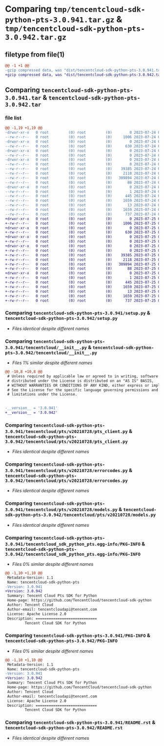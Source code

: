 # Comparing `tmp/tencentcloud-sdk-python-pts-3.0.941.tar.gz` & `tmp/tencentcloud-sdk-python-pts-3.0.942.tar.gz`

## filetype from file(1)

```diff
@@ -1 +1 @@
-gzip compressed data, was "dist/tencentcloud-sdk-python-pts-3.0.941.tar", last modified: Mon Jul 24 00:41:54 2023, max compression
+gzip compressed data, was "dist/tencentcloud-sdk-python-pts-3.0.942.tar", last modified: Tue Jul 25 04:23:11 2023, max compression
```

## Comparing `tencentcloud-sdk-python-pts-3.0.941.tar` & `tencentcloud-sdk-python-pts-3.0.942.tar`

### file list

```diff
@@ -1,19 +1,19 @@
-drwxr-xr-x   0 root         (0) root         (0)        0 2023-07-24 00:41:54.000000 tencentcloud-sdk-python-pts-3.0.941/
--rw-r--r--   0 root         (0) root         (0)     1006 2023-07-24 00:41:53.000000 tencentcloud-sdk-python-pts-3.0.941/setup.py
-drwxr-xr-x   0 root         (0) root         (0)        0 2023-07-24 00:41:54.000000 tencentcloud-sdk-python-pts-3.0.941/tencentcloud/
--rw-r--r--   0 root         (0) root         (0)      630 2023-07-24 00:41:53.000000 tencentcloud-sdk-python-pts-3.0.941/tencentcloud/__init__.py
-drwxr-xr-x   0 root         (0) root         (0)        0 2023-07-24 00:41:54.000000 tencentcloud-sdk-python-pts-3.0.941/tencentcloud/pts/
--rw-r--r--   0 root         (0) root         (0)        0 2023-07-24 00:41:53.000000 tencentcloud-sdk-python-pts-3.0.941/tencentcloud/pts/__init__.py
-drwxr-xr-x   0 root         (0) root         (0)        0 2023-07-24 00:41:54.000000 tencentcloud-sdk-python-pts-3.0.941/tencentcloud/pts/v20210728/
--rw-r--r--   0 root         (0) root         (0)        0 2023-07-24 00:41:53.000000 tencentcloud-sdk-python-pts-3.0.941/tencentcloud/pts/v20210728/__init__.py
--rw-r--r--   0 root         (0) root         (0)    39385 2023-07-24 00:41:53.000000 tencentcloud-sdk-python-pts-3.0.941/tencentcloud/pts/v20210728/pts_client.py
--rw-r--r--   0 root         (0) root         (0)     2118 2023-07-24 00:41:53.000000 tencentcloud-sdk-python-pts-3.0.941/tencentcloud/pts/v20210728/errorcodes.py
--rw-r--r--   0 root         (0) root         (0)   309894 2023-07-24 00:41:53.000000 tencentcloud-sdk-python-pts-3.0.941/tencentcloud/pts/v20210728/models.py
--rw-r--r--   0 root         (0) root         (0)       88 2023-07-24 00:41:54.000000 tencentcloud-sdk-python-pts-3.0.941/setup.cfg
-drwxr-xr-x   0 root         (0) root         (0)        0 2023-07-24 00:41:54.000000 tencentcloud-sdk-python-pts-3.0.941/tencentcloud_sdk_python_pts.egg-info/
--rw-r--r--   0 root         (0) root         (0)        1 2023-07-24 00:41:54.000000 tencentcloud-sdk-python-pts-3.0.941/tencentcloud_sdk_python_pts.egg-info/dependency_links.txt
--rw-r--r--   0 root         (0) root         (0)      445 2023-07-24 00:41:54.000000 tencentcloud-sdk-python-pts-3.0.941/tencentcloud_sdk_python_pts.egg-info/SOURCES.txt
--rw-r--r--   0 root         (0) root         (0)     1659 2023-07-24 00:41:54.000000 tencentcloud-sdk-python-pts-3.0.941/tencentcloud_sdk_python_pts.egg-info/PKG-INFO
--rw-r--r--   0 root         (0) root         (0)       13 2023-07-24 00:41:54.000000 tencentcloud-sdk-python-pts-3.0.941/tencentcloud_sdk_python_pts.egg-info/top_level.txt
--rw-r--r--   0 root         (0) root         (0)     1659 2023-07-24 00:41:54.000000 tencentcloud-sdk-python-pts-3.0.941/PKG-INFO
--rw-r--r--   0 root         (0) root         (0)      737 2023-07-24 00:41:53.000000 tencentcloud-sdk-python-pts-3.0.941/README.rst
+drwxr-xr-x   0 root         (0) root         (0)        0 2023-07-25 04:23:11.000000 tencentcloud-sdk-python-pts-3.0.942/
+-rw-r--r--   0 root         (0) root         (0)     1006 2023-07-25 04:23:11.000000 tencentcloud-sdk-python-pts-3.0.942/setup.py
+drwxr-xr-x   0 root         (0) root         (0)        0 2023-07-25 04:23:11.000000 tencentcloud-sdk-python-pts-3.0.942/tencentcloud/
+-rw-r--r--   0 root         (0) root         (0)      630 2023-07-25 04:23:11.000000 tencentcloud-sdk-python-pts-3.0.942/tencentcloud/__init__.py
+drwxr-xr-x   0 root         (0) root         (0)        0 2023-07-25 04:23:11.000000 tencentcloud-sdk-python-pts-3.0.942/tencentcloud/pts/
+-rw-r--r--   0 root         (0) root         (0)        0 2023-07-25 04:23:11.000000 tencentcloud-sdk-python-pts-3.0.942/tencentcloud/pts/__init__.py
+drwxr-xr-x   0 root         (0) root         (0)        0 2023-07-25 04:23:11.000000 tencentcloud-sdk-python-pts-3.0.942/tencentcloud/pts/v20210728/
+-rw-r--r--   0 root         (0) root         (0)        0 2023-07-25 04:23:11.000000 tencentcloud-sdk-python-pts-3.0.942/tencentcloud/pts/v20210728/__init__.py
+-rw-r--r--   0 root         (0) root         (0)    39385 2023-07-25 04:23:11.000000 tencentcloud-sdk-python-pts-3.0.942/tencentcloud/pts/v20210728/pts_client.py
+-rw-r--r--   0 root         (0) root         (0)     2118 2023-07-25 04:23:11.000000 tencentcloud-sdk-python-pts-3.0.942/tencentcloud/pts/v20210728/errorcodes.py
+-rw-r--r--   0 root         (0) root         (0)   309894 2023-07-25 04:23:11.000000 tencentcloud-sdk-python-pts-3.0.942/tencentcloud/pts/v20210728/models.py
+-rw-r--r--   0 root         (0) root         (0)       88 2023-07-25 04:23:11.000000 tencentcloud-sdk-python-pts-3.0.942/setup.cfg
+drwxr-xr-x   0 root         (0) root         (0)        0 2023-07-25 04:23:11.000000 tencentcloud-sdk-python-pts-3.0.942/tencentcloud_sdk_python_pts.egg-info/
+-rw-r--r--   0 root         (0) root         (0)        1 2023-07-25 04:23:11.000000 tencentcloud-sdk-python-pts-3.0.942/tencentcloud_sdk_python_pts.egg-info/dependency_links.txt
+-rw-r--r--   0 root         (0) root         (0)      445 2023-07-25 04:23:11.000000 tencentcloud-sdk-python-pts-3.0.942/tencentcloud_sdk_python_pts.egg-info/SOURCES.txt
+-rw-r--r--   0 root         (0) root         (0)     1659 2023-07-25 04:23:11.000000 tencentcloud-sdk-python-pts-3.0.942/tencentcloud_sdk_python_pts.egg-info/PKG-INFO
+-rw-r--r--   0 root         (0) root         (0)       13 2023-07-25 04:23:11.000000 tencentcloud-sdk-python-pts-3.0.942/tencentcloud_sdk_python_pts.egg-info/top_level.txt
+-rw-r--r--   0 root         (0) root         (0)     1659 2023-07-25 04:23:11.000000 tencentcloud-sdk-python-pts-3.0.942/PKG-INFO
+-rw-r--r--   0 root         (0) root         (0)      737 2023-07-25 04:23:11.000000 tencentcloud-sdk-python-pts-3.0.942/README.rst
```

### Comparing `tencentcloud-sdk-python-pts-3.0.941/setup.py` & `tencentcloud-sdk-python-pts-3.0.942/setup.py`

 * *Files identical despite different names*

### Comparing `tencentcloud-sdk-python-pts-3.0.941/tencentcloud/__init__.py` & `tencentcloud-sdk-python-pts-3.0.942/tencentcloud/__init__.py`

 * *Files 1% similar despite different names*

```diff
@@ -10,8 +10,8 @@
 # Unless required by applicable law or agreed to in writing, software
 # distributed under the License is distributed on an "AS IS" BASIS,
 # WITHOUT WARRANTIES OR CONDITIONS OF ANY KIND, either express or implied.
 # See the License for the specific language governing permissions and
 # limitations under the License.
 
 
-__version__ = '3.0.941'
+__version__ = '3.0.942'
```

### Comparing `tencentcloud-sdk-python-pts-3.0.941/tencentcloud/pts/v20210728/pts_client.py` & `tencentcloud-sdk-python-pts-3.0.942/tencentcloud/pts/v20210728/pts_client.py`

 * *Files identical despite different names*

### Comparing `tencentcloud-sdk-python-pts-3.0.941/tencentcloud/pts/v20210728/errorcodes.py` & `tencentcloud-sdk-python-pts-3.0.942/tencentcloud/pts/v20210728/errorcodes.py`

 * *Files identical despite different names*

### Comparing `tencentcloud-sdk-python-pts-3.0.941/tencentcloud/pts/v20210728/models.py` & `tencentcloud-sdk-python-pts-3.0.942/tencentcloud/pts/v20210728/models.py`

 * *Files identical despite different names*

### Comparing `tencentcloud-sdk-python-pts-3.0.941/tencentcloud_sdk_python_pts.egg-info/PKG-INFO` & `tencentcloud-sdk-python-pts-3.0.942/tencentcloud_sdk_python_pts.egg-info/PKG-INFO`

 * *Files 0% similar despite different names*

```diff
@@ -1,10 +1,10 @@
 Metadata-Version: 1.1
 Name: tencentcloud-sdk-python-pts
-Version: 3.0.941
+Version: 3.0.942
 Summary: Tencent Cloud Pts SDK for Python
 Home-page: https://github.com/TencentCloud/tencentcloud-sdk-python
 Author: Tencent Cloud
 Author-email: tencentcloudapi@tencent.com
 License: Apache License 2.0
 Description: ============================
         Tencent Cloud SDK for Python
```

### Comparing `tencentcloud-sdk-python-pts-3.0.941/PKG-INFO` & `tencentcloud-sdk-python-pts-3.0.942/PKG-INFO`

 * *Files 0% similar despite different names*

```diff
@@ -1,10 +1,10 @@
 Metadata-Version: 1.1
 Name: tencentcloud-sdk-python-pts
-Version: 3.0.941
+Version: 3.0.942
 Summary: Tencent Cloud Pts SDK for Python
 Home-page: https://github.com/TencentCloud/tencentcloud-sdk-python
 Author: Tencent Cloud
 Author-email: tencentcloudapi@tencent.com
 License: Apache License 2.0
 Description: ============================
         Tencent Cloud SDK for Python
```

### Comparing `tencentcloud-sdk-python-pts-3.0.941/README.rst` & `tencentcloud-sdk-python-pts-3.0.942/README.rst`

 * *Files identical despite different names*

